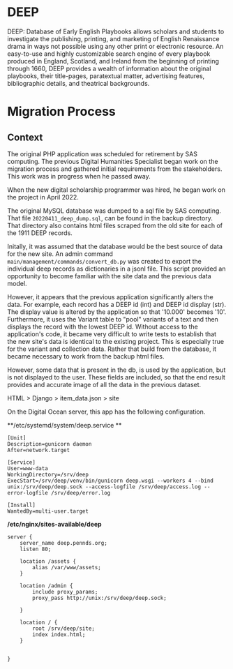 # DEEP  

DEEP: Database of Early English Playbooks allows scholars and students to investigate the publishing, printing, and marketing of English Renaissance drama in ways not possible using any other print or electronic resource. An easy-to-use and highly customizable search engine of every playbook produced in England, Scotland, and Ireland from the beginning of printing through 1660, DEEP provides a wealth of information about the original playbooks, their title-pages, paratextual matter, advertising features, bibliographic details, and theatrical backgrounds.


# Migration Process

## Context 
The original PHP application was scheduled for retirement by SAS computing. 
The previous Digital Humanities Specialist began work on the migration process
and gathered initial requirements from the stakeholders. This work was in progress when he passed away. 

When the new digital scholarship programmer was hired, he began work on the project in April 2022. 

The original MySQL database was dumped to a sql file by SAS computing.
That file `20220411_deep_dump.sql`, can be found in the backup directory.  That directory 
also contains html files scraped from the old site for each of the 1911 DEEP records. 

Initally, it was assumed that the database would be the best source of data for the new site.
An admin command `main/management/commands/convert_db.py` was created to export the individual deep 
records as dictionaries in a jsonl file. This script provided an opportunity to become familiar with 
the site data and the previous data model.  

However, it appears that the previous application significantly alters the data. For example, each record
has a DEEP id (int) and DEEP id display (str). The display value is altered by the application so that '10.000' becomes '10'.  Furthermore, it uses the Variant table to "pool" variants of a text and then displays the record with the lowest DEEP id. Without access to the application's code, it became very difficult to 
write tests to establish that the new site's data is identical to the existing project. This is especially true for the variant and collection data.  Rather that build from the database, it became necessary to work from the backup html files. 

However, some data that is present in the db, is used by the application, but is not displayed to the user.  These fields are included, so that the end result provides and accurate image of all the data in the previous dataset. 

HTML > Django > item_data.json > site




On the Digital Ocean server, this app has the following configuration.  

**/etc/systemd/system/deep.service **
```
[Unit]
Description=gunicorn daemon
After=network.target

[Service]
User=www-data
WorkingDirectory=/srv/deep
ExecStart=/srv/deep/venv/bin/gunicorn deep.wsgi --workers 4 --bind unix:/srv/deep/deep.sock --access-logfile /srv/deep/access.log --error-logfile /srv/deep/error.log

[Install]
WantedBy=multi-user.target
```

**/etc/nginx/sites-available/deep**

```
server {
    server_name deep.pennds.org;
    listen 80;

    location /assets {
        alias /var/www/assets;
    }

    location /admin {
        include proxy_params;
        proxy_pass http://unix:/srv/deep/deep.sock;

    }

    location / {
        root /srv/deep/site;
        index index.html;
    }


}
```
